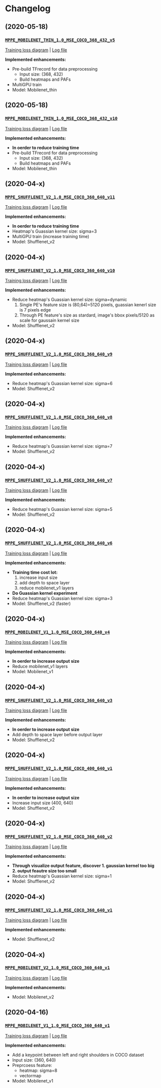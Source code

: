 # Changelog #

## (2020-05-18) ##
### [`MPPE_MOBILENET_THIN_1.0_MSE_COCO_368_432_v5`](setting/MPPE_MOBILENET_THIN_1.0_MSE_COCO_368_432_v5.md) ###
[Training loss diagram](logs/MPPE_MOBILENET_THIN_1.0_MSE_COCO_368_432_v5.png) | [Log file](logs/MPPE_MOBILENET_THIN_1.0_MSE_COCO_368_432_v5.log)

**Implemented enhancements:**

* Pre-build TFrecord for data preprocessing
	* Input size: (368, 432)
	* Build heatmaps and PAFs
* MultiGPU train
* Model: Mobilenet_thin


## (2020-05-18) ##
### [`MPPE_MOBILENET_THIN_1.0_MSE_COCO_368_432_v10`](setting/MPPE_MOBILENET_THIN_1.0_MSE_COCO_368_432_v10.md) ###
[Training loss diagram](logs/MPPE_MOBILENET_THIN_1.0_MSE_COCO_368_432_v10.png) | [Log file](logs/MPPE_MOBILENET_THIN_1.0_MSE_COCO_368_432_v10.log)

**Implemented enhancements:**

* **In oerder to reduce training time**
* Pre-build TFrecord for data preprocessing
	* Input size: (368, 432)
	* Build heatmaps and PAFs
* Model: Mobilenet_thin

## (2020-04-x) ##
### [`MPPE_SHUFFLENET_V2_1.0_MSE_COCO_360_640_v11`](setting/MPPE_SHUFFLENET_V2_1.0_MSE_COCO_360_640_v11.md) ###
[Training loss diagram](logs/MPPE_SHUFFLENET_V2_1.0_MSE_COCO_360_640_v11.png) | [Log file](logs/MPPE_SHUFFLENET_V2_1.0_MSE_COCO_360_640_v11.log)

**Implemented enhancements:**

* **In oerder to reduce training time**
* Heatmap's Guassian kernel size: sigma=3
* MultiGPU train (increase training time)
* Model: Shufflenet_v2

## (2020-04-x) ##
### [`MPPE_SHUFFLENET_V2_1.0_MSE_COCO_360_640_v10`](setting/MPPE_SHUFFLENET_V2_1.0_MSE_COCO_360_640_v10.md) ###
[Training loss diagram](logs/MPPE_SHUFFLENET_V2_1.0_MSE_COCO_360_640_v10.png) | [Log file](logs/MPPE_SHUFFLENET_V2_1.0_MSE_COCO_360_640_v10.log)

**Implemented enhancements:**

* Reduce heatmap's Guassian kernel size: sigma=dynamic
	1. 	Single PE's feature size is (80,64)=5120 pixels, guassian kenerl size is 7 pixels edge 
	2. 	Through PE feature's size as stardard, image's bbox pixels/5120 as scale for gaussain kernel size
* Model: Shufflenet_v2

## (2020-04-x) ##
### [`MPPE_SHUFFLENET_V2_1.0_MSE_COCO_360_640_v9`](setting/MPPE_SHUFFLENET_V2_1.0_MSE_COCO_360_640_v9.md) ###
[Training loss diagram](logs/MPPE_SHUFFLENET_V2_1.0_MSE_COCO_360_640_v9.png) | [Log file](logs/MPPE_SHUFFLENET_V2_1.0_MSE_COCO_360_640_v9.log)

**Implemented enhancements:**

* Reduce heatmap's Guassian kernel size: sigma=6
* Model: Shufflenet_v2

## (2020-04-x) ##
### [`MPPE_SHUFFLENET_V2_1.0_MSE_COCO_360_640_v8`](setting/MPPE_SHUFFLENET_V2_1.0_MSE_COCO_360_640_v8.md) ###
[Training loss diagram](logs/MPPE_SHUFFLENET_V2_1.0_MSE_COCO_360_640_v8.png) | [Log file](logs/MPPE_SHUFFLENET_V2_1.0_MSE_COCO_360_640_v8.log)

**Implemented enhancements:**

* Reduce heatmap's Guassian kernel size: sigma=7
* Model: Shufflenet_v2

## (2020-04-x) ##
### [`MPPE_SHUFFLENET_V2_1.0_MSE_COCO_360_640_v7`](setting/MPPE_SHUFFLENET_V2_1.0_MSE_COCO_360_640_v7.md) ###
[Training loss diagram](logs/MPPE_SHUFFLENET_V2_1.0_MSE_COCO_360_640_v7.png) | [Log file](logs/MPPE_SHUFFLENET_V2_1.0_MSE_COCO_360_640_v7.log)

**Implemented enhancements:**

* Reduce heatmap's Guassian kernel size: sigma=5
* Model: Shufflenet_v2


## (2020-04-x) ##
### [`MPPE_SHUFFLENET_V2_1.0_MSE_COCO_360_640_v6`](setting/MPPE_SHUFFLENET_V2_1.0_MSE_COCO_360_640_v6.md) ###
[Training loss diagram](logs/MPPE_SHUFFLENET_V2_1.0_MSE_COCO_360_640_v6.png) | [Log file](logs/MPPE_SHUFFLENET_V2_1.0_MSE_COCO_360_640_v6.log)

**Implemented enhancements:**

* **Training time cost lot:**
	1. 	increase input size
	2. add depth to space layer
	3. reduce mobilenet_v1 layers
* **Do Guassian kernel experiment**
* Reduce heatmap's Guassian kernel size: sigma=3
* Model: Shufflenet_v2 (faster)

## (2020-04-x) ##
### [`MPPE_MOBILENET_V1_1.0_MSE_COCO_360_640_v4`](setting/MPPE_MOBILENET_V1_1.0_MSE_COCO_360_640_v4.md) ###
[Training loss diagram](logs/MPPE_MOBILENET_V1_1.0_MSE_COCO_360_640_v4.png) | [Log file](logs/MPPE_MOBILENET_V1_1.0_MSE_COCO_360_640_v4.log)

**Implemented enhancements:**

* **In oerder to increase output size**
* Reduce mobilenet_v1 layers
* Model: Mobilenet_v1

## (2020-04-x) ##
### [`MPPE_SHUFFLENET_V2_1.0_MSE_COCO_360_640_v3`](setting/MPPE_SHUFFLENET_V2_1.0_MSE_COCO_360_640_v3.md) ###
[Training loss diagram](logs/MPPE_SHUFFLENET_V2_1.0_MSE_COCO_360_640_v3.png) | [Log file](logs/MPPE_SHUFFLENET_V2_1.0_MSE_COCO_360_640_v3.log)

**Implemented enhancements:**

* **In oerder to increase output size**
* Add depth to space layer before output layer
* Model: Shufflenet_v2


## (2020-04-x) ##
### [`MPPE_SHUFFLENET_V2_1.0_MSE_COCO_400_640_v1`](setting/MPPE_SHUFFLENET_V2_1.0_MSE_COCO_400_640_v1.md) ###
[Training loss diagram](logs/MPPE_SHUFFLENET_V2_1.0_MSE_COCO_400_640_v1.png) | [Log file](logs/MPPE_SHUFFLENET_V2_1.0_MSE_COCO_400_640_v1.log)

**Implemented enhancements:**

* **In oerder to increase output size**
* Increase input size (400, 640)
* Model: Shufflenet_v2


## (2020-04-x) ##
### [`MPPE_SHUFFLENET_V2_1.0_MSE_COCO_360_640_v2`](setting/MPPE_SHUFFLENET_V2_1.0_MSE_COCO_360_640_v2.md) ###
[Training loss diagram](logs/MPPE_SHUFFLENET_V2_1.0_MSE_COCO_360_640_v2.png) | [Log file](logs/MPPE_SHUFFLENET_V2_1.0_MSE_COCO_360_640_v2.log)

**Implemented enhancements:**

* **Through visualize output feature, discover 1. gaussian kernel too big 2. output feautre size too small**
* Reduce heatmap's Guassian kernel size: sigma=1
* Model: Shufflenet_v2

## (2020-04-x) ##
### [`MPPE_SHUFFLENET_V2_1.0_MSE_COCO_360_640_v1`](setting/MPPE_SHUFFLENET_V2_1.0_MSE_COCO_360_640_v1.md) ###
[Training loss diagram](logs/MPPE_SHUFFLENET_V2_1.0_MSE_COCO_360_640_v1.png) | [Log file](logs/MPPE_SHUFFLENET_V2_1.0_MSE_COCO_360_640_v1.log)

**Implemented enhancements:**

* Model: Shufflenet_v2

## (2020-04-x) ##
### [`MPPE_MOBILENET_V2_1.0_MSE_COCO_360_640_v1`](setting/MPPE_MOBILENET_V2_1.0_MSE_COCO_360_640_v1.md) ###
[Training loss diagram](logs/MPPE_MOBILENET_V2_1.0_MSE_COCO_360_640_v1.png) | [Log file](logs/MPPE_MOBILENET_V2_1.0_MSE_COCO_360_640_v1.log)

**Implemented enhancements:**

* Model: Mobilenet_v2

## (2020-04-16) ##
### [`MPPE_MOBILENET_V1_1.0_MSE_COCO_360_640_v1`](setting/MPPE_MOBILENET_V1_1.0_MSE_COCO_360_640_v1.md) ###
[Training loss diagram](logs/MPPE_MOBILENET_V1_1.0_MSE_COCO_360_640_v1.png) | [Log file](logs/MPPE_MOBILENET_V1_1.0_MSE_COCO_360_640_v1.log)

**Implemented enhancements:**

* Add a keypoint between left and right shoulders in COCO dataset
* Input size: (360, 640)
* Preprcoess feature: 
	* heatmap: sigma=8
	* vectormap
* Model: Mobilenet_v1